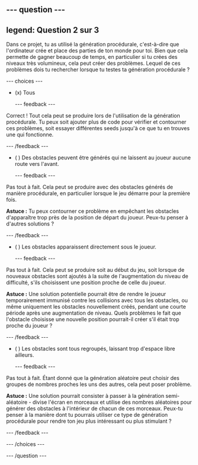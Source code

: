 --- question ---
---
legend: Question 2 sur 3
---

Dans ce projet, tu as utilisé la génération procédurale, c'est-à-dire que l'ordinateur crée et place des parties de ton monde pour toi. Bien que cela permette de gagner beaucoup de temps, en particulier si tu crées des niveaux très volumineux, cela peut créer des problèmes. Lequel de ces problèmes dois tu rechercher lorsque tu testes ta génération procédurale ?

--- choices ---

- (x) Tous

  --- feedback ---

Correct ! Tout cela peut se produire lors de l'utilisation de la génération procédurale. Tu peux soit ajouter plus de code pour vérifier et contourner ces problèmes, soit essayer différentes seeds jusqu'à ce que tu en trouves une qui fonctionne.

  --- /feedback ---

- ( ) Des obstacles peuvent être générés qui ne laissent au joueur aucune route vers l'avant.

  --- feedback ---

Pas tout à fait. Cela peut se produire avec des obstacles générés de manière procédurale, en particulier lorsque le jeu démarre pour la première fois.


**Astuce :** Tu peux contourner ce problème en empêchant les obstacles d'apparaître trop près de la position de départ du joueur. Peux-tu penser à d'autres solutions ?

  --- /feedback ---

- ( ) Les obstacles apparaissent directement sous le joueur.

  --- feedback ---

Pas tout à fait. Cela peut se produire soit au début du jeu, soit lorsque de nouveaux obstacles sont ajoutés à la suite de l'augmentation du niveau de difficulté, s'ils choisissent une position proche de celle du joueur.


**Astuce :** Une solution potentielle pourrait être de rendre le joueur temporairement immunisé contre les collisions avec tous les obstacles, ou même uniquement les obstacles nouvellement créés, pendant une courte période après une augmentation de niveau. Quels problèmes le fait que l'obstacle choisisse une nouvelle position pourrait-il créer s'il était trop proche du joueur ?

  --- /feedback ---

- ( ) Les obstacles sont tous regroupés, laissant trop d'espace libre ailleurs.

  --- feedback ---

Pas tout à fait. Étant donné que la génération aléatoire peut choisir des groupes de nombres proches les uns des autres, cela peut poser problème.


**Astuce :** Une solution pourrait consister à passer à la génération semi-aléatoire - divise l'écran en morceaux et utilise des nombres aléatoires pour générer des obstacles à l'intérieur de chacun de ces morceaux. Peux-tu penser à la manière dont tu pourrais utiliser ce type de génération procédurale pour rendre ton jeu plus intéressant ou plus stimulant ?

  --- /feedback ---

--- /choices ---

--- /question ---
